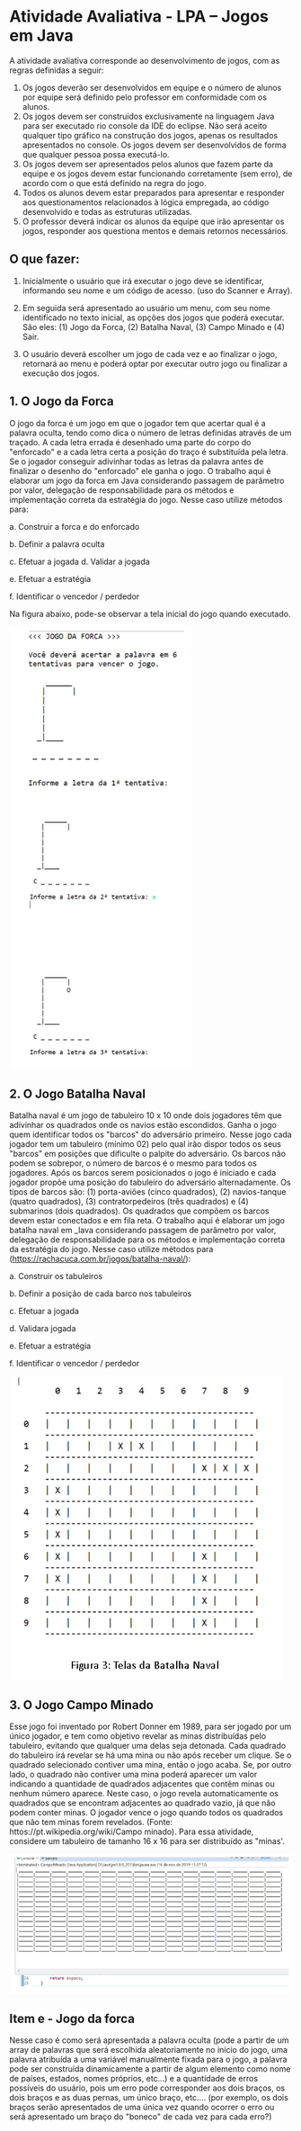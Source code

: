# Atividade Avaliativa - LPA – Jogos em Java

A atividade avaliativa corresponde ao desenvolvimento de jogos, com as regras definidas a seguir: 

1. Os jogos deverão ser desenvolvidos em equipe e o número de alunos por equipe será definido pelo professor em conformidade com os alunos. 
2. Os jogos devem ser construídos exclusivamente na linguagem Java para ser executado rio console da IDE do eclipse. Não será aceito qualquer tipo gráfico na construção dos jogos, apenas os resultados apresentados no console. Os jogos devem ser desenvolvidos de forma que qualquer pessoa possa executá-lo. 
3. Os jogos devem ser apresentados pelos alunos que fazem parte da equipe e os jogos devem estar funcionando corretamente (sem erro), de acordo com o que está definido na regra do jogo. 
4. Todos os alunos devem estar preparados para apresentar e responder aos questionamentos relacionados à lógica empregada, ao código desenvolvido e todas as estruturas utilizadas. 
5. O professor deverá indicar os alunos da equipe que irão apresentar os jogos, responder aos questiona mentos e demais retornos necessários.

## O que fazer: 
1) Inicialmente o usuário que irá executar o jogo deve se identificar, informando seu nome e um código de acesso. (uso do Scanner e Array). 

2) Em seguida será apresentado ao usuário um menu, com seu nome identificado no texto inicial, as opções dos jogos que poderá executar. São eles: (1) Jogo da Forca, (2) Batalha Naval, (3) Campo Minado e (4) Sair. 

3) O usuário deverá escolher um jogo de cada vez e ao finalizar o jogo, retornará ao menu e poderá optar por executar outro jogo ou finalizar a execução dos jogos. 

## 1. O Jogo da Forca 
O jogo da forca é um jogo em que o jogador tem que acertar qual é a palavra oculta, tendo como dica o número de letras definidas através de um traçado. A cada letra errada é desenhado uma parte do corpo do "enforcado" e a cada letra certa a posição do traço é substituída pela letra. Se o jogador conseguir adivinhar todas as letras da palavra antes de finalizar o desenho do "enforcado" ele ganha o jogo. O trabalho aqui é elaborar um jogo da forca em Java considerando passagem de parâmetro por valor, delegação de responsabilidade para os métodos e implementação correta da estratégia do jogo. Nesse caso utilize métodos para: 

a. Construir a forca e do enforcado 

b. Definir a palavra oculta 

c. Efetuar a jogada d. Validar a jogada

e. Efetuar a estratégia 

f. Identificar o vencedor / perdedor 


Na figura abaixo, pode-se observar a tela inicial do jogo quando executado.

<img src="/img/jogo-da-forca.PNG">
 

## 2. O Jogo Batalha Naval 
Batalha naval é um jogo de tabuleiro 10 x 10 onde dois jogadores têm que adivinhar os quadrados onde os navios estão escondidos. Ganha o jogo quem identificar todos os "barcos" do adversário primeiro. Nesse jogo cada jogador tem um tabuleiro (mínimo 02) pelo qual irão dispor todos os seus "barcos" em posições que dificulte o palpite do adversário. Os barcos não podem se sobrepor, o número de barcos é o mesmo para todos os jogadores. Após os barcos serem posicionados o jogo é iniciado e cada jogador propõe uma posição do tabuleiro do adversário alternadamente. Os tipos de barcos são: (1) porta-aviões (cinco quadrados), (2) navios-tanque (quatro quadrados), (3) contratorpedeiros (três quadrados) e (4) submarinos (dois quadrados). Os quadrados que compõem os barcos devem estar conectados e em fila reta. O trabalho aqui é elaborar um jogo batalha naval em _lava considerando passagem de parâmetro por valor, delegação de responsabilidade para os métodos e implementação correta da estratégia do jogo. Nesse caso utilize métodos para (https://rachacuca.com.br/jogos/batalha-naval/): 

a. Construir os tabuleiros 

b. Definir a posição de cada barco nos tabuleiros

c. Efetuar a jogada 

d. Validara jogada 

e. Efetuar a estratégia 

f. Identificar o vencedor / perdedor


<img src="/img/tela-batalha-naval.PNG">
 

## 3. O Jogo Campo Minado 
Esse jogo foi inventado por Robert Donner em 1989, para ser jogado por um único jogador, e tem como objetivo revelar as minas distribuídas pelo tabuleiro, evitando que qualquer uma delas seja detonada. Cada quadrado do tabuleiro irá revelar se há uma mina ou não após receber um clique. Se o quadrado selecionado contiver uma mina, então o jogo acaba. Se, por outro lado, o quadrado não contiver uma mina poderá aparecer um valor indicando a quantidade de quadrados adjacentes que contêm minas ou nenhum número aparece. Neste caso, o jogo revela automaticamente os quadrados que se encontram adjacentes ao quadrado vazio, já que não podem conter minas. O jogador vence o jogo quando todos os quadrados que não tem minas forem revelados. (Fonte: httos://pt.wikipedia.org/wiki/Campo minado). 
Para essa atividade, considere um tabuleiro de tamanho 16 x 16 para ser distribuído as "minas'.

<img src="/img/campo-minado.PNG">
 

## Item e - Jogo da forca 
Nesse caso é como será apresentada a palavra oculta (pode a partir de um array de palavras que será escolhida aleatoriamente no início do jogo, uma palavra atribuída a uma variável manualmente fixada para o jogo, a palavra pode ser construída dinamicamente a partir de algum elemento como nome de países, estados, nomes próprios, etc...) e a quantidade de erros possíveis do usuário, pois um erro pode corresponder aos dois braços, os dois braços e as duas pernas, um único braço, etc.... (por exemplo, os dois braços serão apresentados de uma única vez quando ocorrer o erro ou será apresentado um braço do "boneco" de cada vez para cada erro?)

